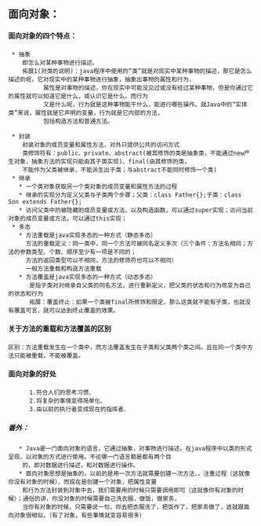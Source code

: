 ## 面向对象：
#### 面向对象的四个特点：
     * 抽象
        即怎么对某种事物进行描述。
        拓展1(对类的说明)：java程序中使用的“类”就是对现实中某种事物的描述，那它是怎么描述的呢，它对现实中的某种事物进行抽象，抽象出事物的属性和行为，
              属性是对事物的描述，你在现实中可能没见过或没有经过某种事物，但是你通过它的属性就可以知道它是什么，或认识它是什么，而行为
              又是什么呢，行为就是这种事物能干什么，能进行哪些操作。就Java中的“实体类”来说，属性就是它声明的变量，行为就是它内部的方法，
              包括构造方法和普通方法。
        
     * 封装 
        封装对象的成员变量和属性方法，对外只提供公共的访问方式
        类修饰符有：public、private、abstract(被其修饰的类是抽象类，不能通过new产生对象，抽象方法的实现只能由其子类实现)、final(由其修饰的类，
        不能作为父类被继承，不能派生出子类；与abstract不能同时修饰一个类)
     * 继承
       * 一个类对象获取另一个类对象的成员变量和属性方法的过程
       * 继承的实现分为定义父类与子类两个步骤；父类：class Father{};子类：class Son extends Father{};
       * 访问父类中的被隐藏的成员变量或方法，以及构造函数，可以通过super实现；访问当前对象的成员变量或方法，可以通过this实现；
     * 多态
       * 方法重载是java实现多态的一种方式（静态多态）
         方法的重载定义：同一类中，同一个方法可被同名定义多次（三个条件：方法名相同；方法的参数类型、个数、顺序至少有一项是不同的；
         方法的返回类型可以不相同，方法的修饰符也可以不相同）
         一般方法重载和构造方法重载
       * 方法覆盖是java实现多态的一种方式（动态多态）
          是指子类对对继承自父类的同名方法，进行重新定义，把父类的状态和行为改变为自己的状态和行为
          拓展：覆盖终止：如果一个类被final所修饰和限定，那么这类就不能有子类，也就没有覆盖可言，就可以达到终止覆盖的效果。
       
#### 关于方法的重载和方法覆盖的区别
    区别：方法重载发生在一个类中，而方法覆盖发生在子类和父类两个类之间。且在同一个类中方法只能被重载，不能被覆盖。
#### 面向对象的好处        
          1.符合人们的思考习惯、
          2.将复杂的事情变得简单化、
          3.由以前的执行者变成现在的指挥者、
##### 番外：
       * Java是一门面向对象的语言，它通过抽象，对事物进行描述，在java程序中以类的形式呈现，以对象的方式进行使用。不论哪一门语言都是都有两个目
        的，即对数据进行描述，和对数据进行操作。
       * 面向对象思想是抽象的，以前的是用一次方法就需要创建一次方法，，注重过程（这就像你没有对象的时候），而现在是创建一个对象，把属性变量
        和行为方法封装到对象中去，我们需要用的时候只需要调用即可（这就像你有对象的时候）；通俗的讲，你没对象的时候需要自己洗衣服，做饭，做家务，
        当你有对象的时候，只需要说一句，你去把衣服洗了，把饭作了，把家务做了，这就跟面向对象很相似，（有了对象，有些事情就变容易很多）
